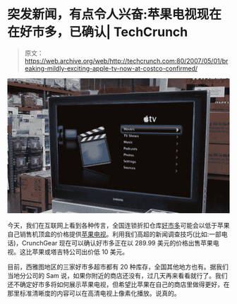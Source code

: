 # 突发新闻，有点令人兴奋:苹果电视现在在好市多，已确认| TechCrunch

> 原文：<https://web.archive.org/web/http://techcrunch.com:80/2007/05/01/breaking-mildly-exciting-apple-tv-now-at-costco-confirmed/>

![costcotv.jpg](img/3816c0ad4c92f92881c81576e797f399.png)

今天，我们在互联网上看到各种传言，全国连锁折扣仓库[好市多](https://web.archive.org/web/20151201053819/http://crunchgear.com/?s=costco)可能会以低于苹果自己销售机顶盒的价格提供[苹果电视](https://web.archive.org/web/20151201053819/http://crunchgear.com/?s=apple+tv)。利用我们高超的新闻调查技巧(比如:一部电话)，CrunchGear 现在可以确认好市多正在以 289.99 美元的价格出售苹果电视。这比苹果或塔吉特公司出价低 10 美元。

目前，西雅图地区的三家好市多超市都有 20 种库存，全国其他地方也有。据我们当地分公司的 Sam 说，如果你附近的商店还没有，过几天再来看看就行了。我们还不确定好市多将如何展示苹果电视，但希望比苹果在自己的商店里做得更好，在那里标准清晰度的内容可以在高清电视上像素化播放。说真的。
